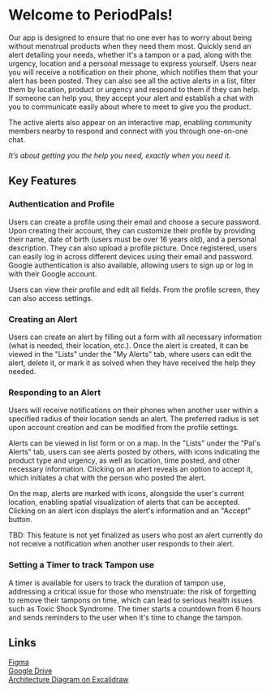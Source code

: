 # Welcome to PeriodPals!

Our app is designed to ensure that no one ever has to worry about being without menstrual products when they need them most. Quickly send an alert detailing your needs, whether it's a tampon or a pad, along with the urgency, location and a personal message to express yourself. Users near you will receive a notification on their phone, which notifies them that your alert has been posted. They can also see all the active alerts in a list, filter them by location, product or urgency and respond to them if they can help. If someone can help you, they accept your alert and establish a chat with you to communicate easily about where to meet to give you the product. 

The active alerts also appear on an interactive map, enabling community members nearby to respond and connect with you through one-on-one chat. 

_It’s about getting you the help you need, exactly when you need it._

## Key Features 
### Authentication and Profile
Users can create a profile using their email and choose a secure password. Upon creating their account, they can customize their profile by providing their name, date of birth (users must be over 16 years old), and a personal description. They can also upload a profile picture. Once registered, users can easily log in across different devices using their email and password. Google authentication is also available, allowing users to sign up or log in with their Google account.

Users can view their profile and edit all fields. From the profile screen, they can also access settings.

### Creating an Alert
Users can create an alert by filling out a form with all necessary information (what is needed, their location, etc.). Once the alert is created, it can be viewed in the "Lists" under the "My Alerts" tab, where users can edit the alert, delete it, or mark it as solved when they have received the help they needed.

### Responding to an Alert
Users will receive notifications on their phones when another user within a specified radius of their location sends an alert. The preferred radius is set upon account creation and can be modified from the profile settings.

Alerts can be viewed in list form or on a map. In the "Lists" under the "Pal's Alerts" tab, users can see alerts posted by others, with icons indicating the product type and urgency, as well as location, time posted, and other necessary information. Clicking on an alert reveals an option to accept it, which initiates a chat with the person who posted the alert.

On the map, alerts are marked with icons, alongside the user's current location, enabling spatial visualization of alerts that can be accepted. Clicking on an alert icon displays the alert's information and an "Accept" button.

TBD: This feature is not yet finalized as users who post an alert currently do not receive a notification when another user responds to their alert.

### Setting a Timer to track Tampon use
A timer is available for users to track the duration of tampon use, addressing a critical issue for those who menstruate: the risk of forgetting to remove their tampons on time, which can lead to serious health issues such as Toxic Shock Syndrome. The timer starts a countdown from 6 hours and sends reminders to the user when it's time to change the tampon.


## Links

[Figma](https://www.figma.com/team_invite/redeem/MnyBeEvw4fKH4aV5aVBpPb)  
[Google Drive](https://docs.google.com/document/d/1-qGE7yrF2O_BGeR_vdvgo5ePdevHa0nPuL4w-9gv3MQ/edit?usp=sharing)  
[Architecture Diagram on Excalidraw](https://excalidraw.com/#json=lpiSA-NXfQYNCk5Y5rum6,v7SoA4bWxsxzDLVKpPXyNg)
